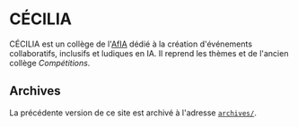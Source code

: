 # CÉCILIA

CÉCILIA est un collège de l'[AfIA](https://afia.asso.fr/) dédié à la création d'événements collaboratifs, inclusifs et ludiques en IA. Il reprend les thèmes et de l'ancien collège _Compétitions_.

## Archives

La précédente version de ce site est archivé à l'adresse [`archives/`](archives).
